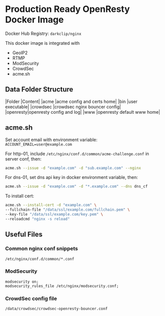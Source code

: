 # Production Ready OpenResty Docker Image

Docker Hub Registry: `darkclip/nginx`

This docker image is integrated with

- GeoIP2
- RTMP
- ModSecurity
- CrowdSec
- acme.sh


## Data Folder Structure

|Folder   |Content|
|acme     |acme config and certs home|
|bin      |user executable|
|crowdsec |crowdsec nginx bouncer config|
|openresty|openresty config and log|
|www      |openresty default www home|


## acme.sh

Set account email with environment variable: `ACCOUNT_EMAIL=user@example.com`

For http-01, include `/etc/nginx/conf.d/common/acme-challenge.conf` in server conf, then:

```bash
acme.sh --issue -d "example.com" -d "sub.example.com" --nginx
```

For dns-01, set dns api key in docker environment variable, then:

```bash
acme.sh --issue -d "example.com" -d "*.example.com" --dns dns_cf
```

To install cert:

```bash
acme.sh --install-cert -d "example.com" \
--fullchain-file "/data/ssl/example.com/fullchain.pem" \
--key-file "/data/ssl/example.com/key.pem" \
--reloadcmd "nginx -s reload"
```


## Useful Files

### Common nginx conf snippets

`/etc/nginx/conf.d/common/*.conf`

### ModSecurity

```nginx
modsecurity on;
modsecurity_rules_file /etc/nginx/modsecurity.conf;
```

### CrowdSec config file

`/data/crowdsec/crowdsec-openresty-bouncer.conf`
